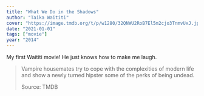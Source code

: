 ```yaml
---
title: "What We Do in the Shadows"
author: "Taika Waititi"
cover: "https://image.tmdb.org/t/p/w1280/32QNWU2RoB7El5m2cjo3TnmvUxJ.jpg"
date: "2021-01-01"
tags: ["movie"]
year: "2014"
---
```


My first Waititi movie! He just knows how to make me laugh.

> Vampire housemates try to cope with the complexities of modern life and show a newly turned hipster some of the perks of being undead.
>
> Source: TMDB
